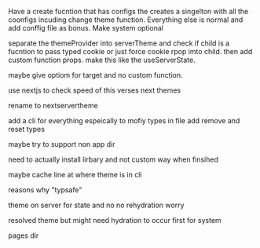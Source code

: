 Have a create fucntion that has configs the creates a singelton with all the coonfigs incuding change theme function. Everything else is normal and add conffig file as bonus.
Make system optional

separate the themeProvider into serverTheme and check if child is a fucntion to pass typed cookie or just force cookie rpop imto child. then add custom function props. make this like the useServerState.

maybe give optiom for target and no custom function.

use nextjs to check speed of this verses next themes

rename to nextservertheme

add a cli for everything
espeically to mofiy types in file
add remove and reset types

maybe try to support non app dir

need to actually install lirbary and not custom way when finsihed

maybe cache line at where theme is in cli

reasons why
"typsafe"

theme on server for state and no no rehydration worry

resolved theme but might need hydration to occur first for system

pages dir
